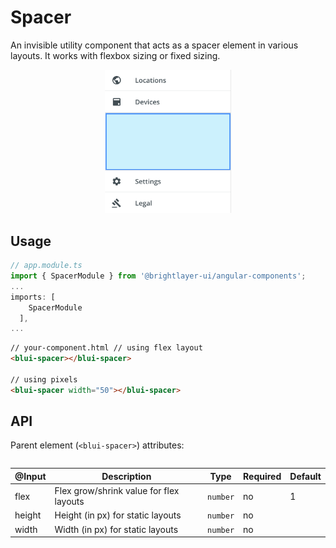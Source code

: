 # Spacer

An invisible utility component that acts as a spacer element in various layouts. It works with flexbox sizing or fixed sizing.

<div style="width: 100%; text-align:center">
    <img width="40%" alt="Spacer used in Drawer Body" src="./images/spacer.png"><br/>
</div>

## Usage

```typescript
// app.module.ts
import { SpacerModule } from '@brightlayer-ui/angular-components';
...
imports: [
    SpacerModule
  ],
...
```

```html
// your-component.html // using flex layout
<blui-spacer></blui-spacer>

// using pixels
<blui-spacer width="50"></blui-spacer>
```

## API

Parent element (`<blui-spacer>`) attributes:

<div style="overflow: auto;">

| @Input | Description                             | Type     | Required | Default |
| ------ | --------------------------------------- | -------- | -------- | ------- |
| flex   | Flex grow/shrink value for flex layouts | `number` | no       | 1       |
| height | Height (in px) for static layouts       | `number` | no       |         |
| width  | Width (in px) for static layouts        | `number` | no       |         |

</div>
